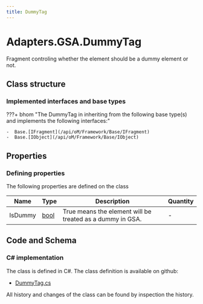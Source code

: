 ```yaml
---
title: DummyTag
---
```


# Adapters.GSA.DummyTag

Fragment controling whether the element should be a dummy element or not.

## Class structure

### Implemented interfaces and base types

???+ bhom "The DummyTag in inheriting from the following base type(s) and implements the following interfaces:"

    -  Base.[IFragment](/api/oM/Framework/Base/IFragment)
    -  Base.[IObject](/api/oM/Framework/Base/IObject)


## Properties



### Defining properties

The following properties are defined on the class

| Name             | Type             | Description      | Quantity         |
|------------------|------------------|------------------|------------------|
| IsDummy | [bool](https://learn.microsoft.com/en-us/dotnet/api/System.Boolean?view=netstandard-2.0) | True means the element will be treated as a dummy in GSA. | - |


## Code and Schema

### C# implementation

The class is defined in C#. The class definition is available on github:

- [DummyTag.cs](https://github.com/BHoM/GSA_Toolkit/blob/develop/GSA_oM/Fragments/DummyTag.cs)

All history and changes of the class can be found by inspection the history.

